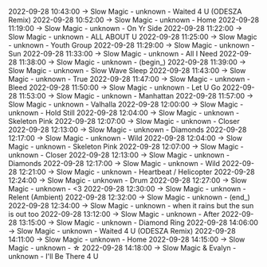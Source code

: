 2022-09-28 10:43:00 -> Slow Magic - unknown - Waited 4 U (ODESZA Remix)
2022-09-28 10:52:00 -> Slow Magic - unknown - Home
2022-09-28 11:19:00 -> Slow Magic - unknown - On Yr Side
2022-09-28 11:22:00 -> Slow Magic - unknown - ALL ABOUT U
2022-09-28 11:25:00 -> Slow Magic - unknown - Youth Group
2022-09-28 11:29:00 -> Slow Magic - unknown - Sun
2022-09-28 11:33:00 -> Slow Magic - unknown - All I Need
2022-09-28 11:38:00 -> Slow Magic - unknown - (begin_)
2022-09-28 11:39:00 -> Slow Magic - unknown - Slow Wave Sleep
2022-09-28 11:43:00 -> Slow Magic - unknown - True
2022-09-28 11:47:00 -> Slow Magic - unknown - Bleed
2022-09-28 11:50:00 -> Slow Magic - unknown - Let U Go
2022-09-28 11:53:00 -> Slow Magic - unknown - Manhattan
2022-09-28 11:57:00 -> Slow Magic - unknown - Valhalla
2022-09-28 12:00:00 -> Slow Magic - unknown - Hold Still
2022-09-28 12:04:00 -> Slow Magic - unknown - Skeleton Pink
2022-09-28 12:07:00 -> Slow Magic - unknown - Closer
2022-09-28 12:13:00 -> Slow Magic - unknown - Diamonds
2022-09-28 12:17:00 -> Slow Magic - unknown - Wild
2022-09-28 12:04:00 -> Slow Magic - unknown - Skeleton Pink
2022-09-28 12:07:00 -> Slow Magic - unknown - Closer
2022-09-28 12:13:00 -> Slow Magic - unknown - Diamonds
2022-09-28 12:17:00 -> Slow Magic - unknown - Wild
2022-09-28 12:21:00 -> Slow Magic - unknown - Heartbeat / Helicopter
2022-09-28 12:24:00 -> Slow Magic - unknown - Drum
2022-09-28 12:27:00 -> Slow Magic - unknown - <3
2022-09-28 12:30:00 -> Slow Magic - unknown - Relent (Ambient)
2022-09-28 12:32:00 -> Slow Magic - unknown - (end_)
2022-09-28 12:34:00 -> Slow Magic - unknown - when it rains but the sun is out too
2022-09-28 13:12:00 -> Slow Magic - unknown - After
2022-09-28 13:15:00 -> Slow Magic - unknown - Diamond Ring
2022-09-28 14:06:00 -> Slow Magic - unknown - Waited 4 U (ODESZA Remix)
2022-09-28 14:11:00 -> Slow Magic - unknown - Home
2022-09-28 14:15:00 -> Slow Magic - unknown - ☆
2022-09-28 14:18:00 -> Slow Magic & Evalyn - unknown - I'll Be There 4 U
